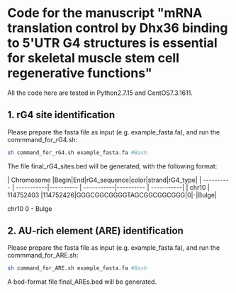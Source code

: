 Code for the manuscript "mRNA translation control by Dhx36 binding to 5'UTR G4 structures is essential for skeletal muscle stem cell regenerative functions"
===
All the code here are tested in Python2.7.15 and CentOS7.3.1611.
## 1. rG4 site identification
Please prepare the fasta file as input (e.g. example_fasta.fa), and run the commmand_for_rG4.sh:
```Bash
sh command_for_rG4.sh example_fasta.fa #Bash
```
The file final_rG4_sites.bed will be generated, with the following format:

| Chromosome |Begin|End|rG4_sequence|color|strand|rG4_type|
| ---------- | -----------|---------- | -----------|---------- | -----------|
| chr10      | 114752403 |114752426|GGGCGGCGGGGTAGCGGCGGCGGG|0|-|Bulge|

chr10				0	-	Bulge

## 2. AU-rich element (ARE) identification
Please prepare the fasta file as input (e.g. example_fasta.fa), and run the commmand_for_ARE.sh:
```Bash
sh command_for_ARE.sh example_fasta.fa #Bash
```
A bed-format file final_AREs.bed will be generated.
